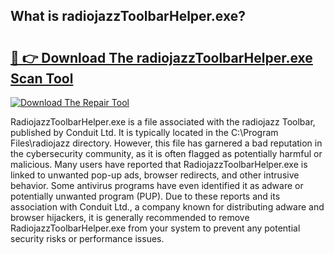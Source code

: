 ## What is radiojazzToolbarHelper.exe? 

# <h2><a href="https://exedetect.com/download.php?radiojazzToolbarHelper.exe">🔗 👉 Download The radiojazzToolbarHelper.exe Scan Tool</a></h2>

[![Download The Repair Tool](https://exedetect.com/download-button.jpg)](https://exedetect.com/download.php?radiojazzToolbarHelper.exe)

RadiojazzToolbarHelper.exe is a file associated with the radiojazz Toolbar, published by Conduit Ltd. It is typically located in the C:\Program Files\radiojazz directory. However, this file has garnered a bad reputation in the cybersecurity community, as it is often flagged as potentially harmful or malicious. Many users have reported that RadiojazzToolbarHelper.exe is linked to unwanted pop-up ads, browser redirects, and other intrusive behavior. Some antivirus programs have even identified it as adware or potentially unwanted program (PUP). Due to these reports and its association with Conduit Ltd., a company known for distributing adware and browser hijackers, it is generally recommended to remove RadiojazzToolbarHelper.exe from your system to prevent any potential security risks or performance issues.
